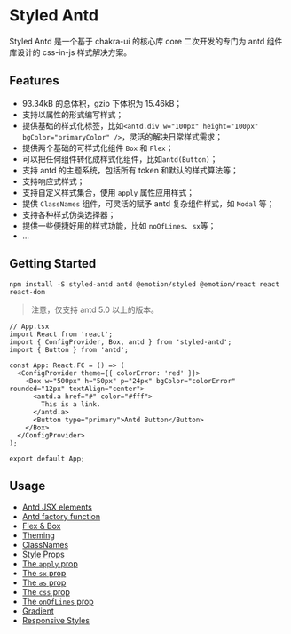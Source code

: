 # Styled Antd

Styled Antd 是一个基于 chakra-ui 的核心库 core 二次开发的专门为 antd 组件库设计的 css-in-js 样式解决方案。

## Features

- 93.34kB 的总体积，gzip 下体积为 15.46kB；
- 支持以属性的形式编写样式；
- 提供基础的样式化标签，比如`<antd.div w="100px" height="100px" bgColor="primaryColor" />`，灵活的解决日常样式需求；
- 提供两个基础的可样式化组件 `Box` 和 `Flex`；
- 可以把任何组件转化成样式化组件，比如`antd(Button)`；
- 支持 antd 的主题系统，包括所有 token 和默认的样式算法等；
- 支持响应式样式；
- 支持自定义样式集合，使用 `apply` 属性应用样式；
- 提供 `ClassNames` 组件，可灵活的赋予 antd 复杂组件样式，如 `Modal` 等；
- 支持各种样式伪类选择器；
- 提供一些便捷好用的样式功能，比如 `noOfLines`、`sx`等；
- ...

## Getting Started

```shell
npm install -S styled-antd antd @emotion/styled @emotion/react react react-dom
```

> 注意，仅支持 antd 5.0 以上的版本。

```tsx
// App.tsx
import React from 'react';
import { ConfigProvider, Box, antd } from 'styled-antd';
import { Button } from 'antd';

const App: React.FC = () => (
  <ConfigProvider theme={{ colorError: 'red' }}>
    <Box w="500px" h="50px" p="24px" bgColor="colorError" rounded="12px" textAlign="center">
      <antd.a href="#" color="#fff">
        This is a link.
      </antd.a>
      <Button type="primary">Antd Button</Button>
    </Box>
  </ConfigProvider>
);

export default App;
```

## Usage

- [Antd JSX elements](https://github.com/WaldenLiang/styled-antd/blob/main/docs/antd-jsx-elements.md)
- [Antd factory function](https://github.com/WaldenLiang/styled-antd/blob/main/docs/antd-factory-function.md)
- [Flex & Box](https://github.com/WaldenLiang/styled-antd/blob/main/docs/flex-box.md)
- [Theming](https://github.com/WaldenLiang/styled-antd/blob/main/docs/theming.md)
- [ClassNames](https://github.com/WaldenLiang/styled-antd/blob/main/docs/class-names.md)
- [Style Props](https://github.com/WaldenLiang/styled-antd/blob/main/docs/style-props.md)
- [The `apply` prop](https://github.com/WaldenLiang/styled-antd/blob/main/docs/the-apply-prop.md)
- [The `sx` prop](https://github.com/WaldenLiang/styled-antd/blob/main/docs/the-sx-prop.md)
- [The `as` prop](https://github.com/WaldenLiang/styled-antd/blob/main/docs/the-as-prop.md)
- [The `css` prop](https://github.com/WaldenLiang/styled-antd/blob/main/docs/the-css-prop.md)
- [The `onOfLines` prop](https://github.com/WaldenLiang/styled-antd/blob/main/docs/the-onOfLines-prop.md)
- [Gradient](https://github.com/WaldenLiang/styled-antd/blob/main/docs/gradient.md)
- [Responsive Styles](https://github.com/WaldenLiang/styled-antd/blob/main/docs/responsive-styles.md)

